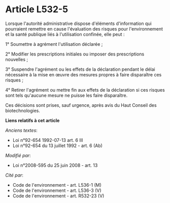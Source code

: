 # Article L532-5

Lorsque l'autorité administrative dispose d'éléments d'information qui pourraient remettre en cause l'évaluation des risques
pour l'environnement et la santé publique liés à l'utilisation confinée, elle peut :

1° Soumettre à agrément l'utilisation déclarée ;

2° Modifier les prescriptions initiales ou imposer des prescriptions nouvelles ;

3° Suspendre l'agrément ou les effets de la déclaration pendant le délai nécessaire à la mise en œuvre des mesures propres à
faire disparaître ces risques ;

4° Retirer l'agrément ou mettre fin aux effets de la déclaration si ces risques sont tels qu'aucune mesure ne puisse les
faire disparaître.

Ces décisions sont prises, sauf urgence, après avis du Haut Conseil des biotechnologies.

**Liens relatifs à cet article**

_Anciens textes_:

  - Loi n°92-654 1992-07-13 art. 6 III
  - Loi n°92-654 du 13 juillet 1992 - art. 6 (Ab)

_Modifié par_:

  - Loi n°2008-595 du 25 juin 2008 - art. 13

_Cité par_:

  - Code de l'environnement - art. L536-1 (M)
  - Code de l'environnement - art. L536-3 (V)
  - Code de l'environnement - art. R532-23 (V)
